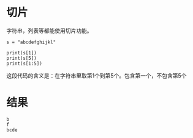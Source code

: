 # 切片

字符串，列表等都能使用切片功能。

```
s = "abcdefghijkl"

print(s[1])
print(s[5])
print(s[1:5])
```

这段代码的含义是：在字符串里取第1个到第5个。包含第一个，不包含第5个

# 结果

```
b
f
bcde
```
